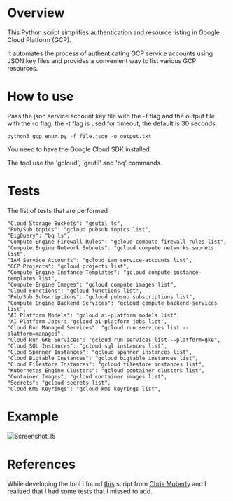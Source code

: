 # Overview
This Python script simplifies authentication and resource listing in Google Cloud Platform (GCP). 

It automates the process of authenticating GCP service accounts using JSON key files and provides a convenient way to list various GCP resources.

# How to use
Pass the json service account key file with the -f flag and the output file with the -o flag, the -t flag is used for timeout, the default is 30 seconds.
```
python3 gcp_enum.py -f file.json -o output.txt
```

You need to have the Google Cloud SDK installed. 

The tool use the 'gcloud', 'gsutil' and 'bq' commands.

# Tests
The list of tests that are performed
```
"Cloud Storage Buckets": "gsutil ls",
"Pub/Sub topics": "gcloud pubsub topics list",
"BigQuery": "bq ls",
"Compute Engine Firewall Rules": "gcloud compute firewall-rules list",
"Compute Engine Network Subnets": "gcloud compute networks subnets list",
"IAM Service Accounts": "gcloud iam service-accounts list",
"GCP Projects": "gcloud projects list",
"Compute Engine Instance Templates": "gcloud compute instance-templates list",
"Compute Engine Images": "gcloud compute images list",
"Cloud Functions": "gcloud functions list",
"Pub/Sub Subscriptions": "gcloud pubsub subscriptions list",
"Compute Engine Backend Services": "gcloud compute backend-services list",
"AI Platform Models": "gcloud ai-platform models list",
"AI Platform Jobs": "gcloud ai-platform jobs list",
"Cloud Run Managed Services": "gcloud run services list --platform=managed",
"Cloud Run GKE Services": "gcloud run services list --platform=gke",
"Cloud SQL Instances": "gcloud sql instances list",
"Cloud Spanner Instances": "gcloud spanner instances list",
"Cloud Bigtable Instances": "gcloud bigtable instances list",
"Cloud Filestore Instances": "gcloud filestore instances list",
"Kubernetes Engine Clusters": "gcloud container clusters list",
"Container Images": "gcloud container images list",
"Secrets": "gcloud secrets list",
"Cloud KMS Keyrings": "gcloud kms keyrings list",
```
# Example
![Screenshot_15](https://github.com/b-hermes/gcp_enum/assets/39487743/78806648-4075-4c0e-85ca-2bc5f640090f)

# References
While developing the tool I found [this](https://gitlab.com/gitlab-com/gl-security/threatmanagement/redteam/redteam-public/gcp_enum) script from [Chris Moberly](https://www.linkedin.com/in/chrismoberly) and I realized that I had some tests that I missed to add. 

